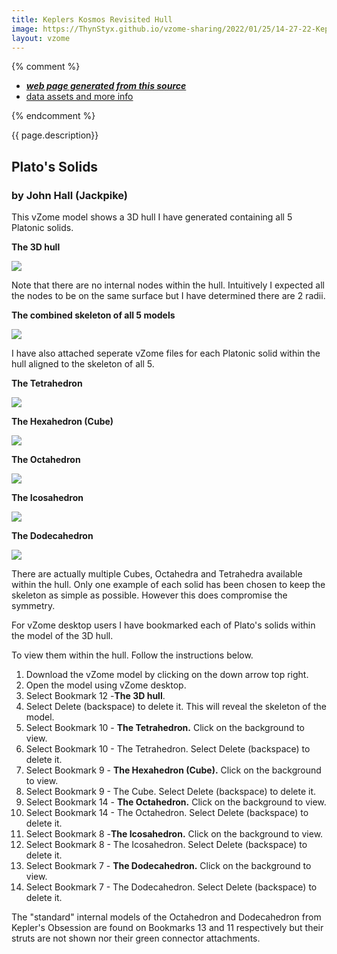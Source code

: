 ```yaml
---
title: Keplers Kosmos Revisited Hull
image: https://ThynStyx.github.io/vzome-sharing/2022/01/25/14-27-22-Keplers-Kosmos-Revisited-Hull-Coloured/Keplers-Kosmos-Revisited-Hull-Coloured.png
layout: vzome
---
```


{% comment %}
 - [***web page generated from this source***][post]
 - [data assets and more info][github]

[post]: <https://ThynStyx.github.io/vzome-sharing/2022/01/25/Keplers-Kosmos-Revisited-Hull-Coloured-14-27-22.html>
[github]: <https://github.com/ThynStyx/vzome-sharing/tree/main/2022/01/25/14-27-22-Keplers-Kosmos-Revisited-Hull-Coloured/>
{% endcomment %}

{{ page.description}}

## Plato's Solids
### by John Hall (Jackpike)

This vZome model shows a 3D hull I have generated containing all 5 Platonic solids.

**The 3D hull**

<vzome-viewer style="width: 100%; height: 65vh;"
       src="https://ThynStyx.github.io/vzome-sharing/2022/01/30/20-33-20-Keplers-Kosmos-Revisited-Hull-Coloured/Keplers-Kosmos-Revisited-Hull-Coloured.vZome" >
  <img src="https://ThynStyx.github.io/vzome-sharing/2022/01/30/20-33-20-Keplers-Kosmos-Revisited-Hull-Coloured/Keplers-Kosmos-Revisited-Hull-Coloured.png" />
</vzome-viewer>

Note that there are no internal nodes within the hull. Intuitively I expected all the nodes to be on the same surface but I have determined there are 2 radii.

**The combined skeleton of all 5 models**

<vzome-viewer style="width: 100%; height: 65vh;"
       src="https://ThynStyx.github.io/vzome-sharing/2022/01/26/21-59-17-Keplers-Kosmos-Skeleton-only/Keplers-Kosmos-Skeleton-only.vZome" >
  <img src="https://ThynStyx.github.io/vzome-sharing/2022/01/26/21-59-17-Keplers-Kosmos-Skeleton-only/Keplers-Kosmos-Skeleton-only.png" />
</vzome-viewer>

I have also attached seperate vZome files for each Platonic solid within the hull aligned to the skeleton of all 5.


**The Tetrahedron**

<vzome-viewer style="width: 100%; height: 65vh;"
       src="https://ThynStyx.github.io/vzome-sharing/2022/01/26/21-30-34-Keplers-Kosmos-Tetrahedron-only/Keplers-Kosmos-Tetrahedron-only.vZome" >
  <img src="https://ThynStyx.github.io/vzome-sharing/2022/01/26/21-30-34-Keplers-Kosmos-Tetrahedron-only/Keplers-Kosmos-Tetrahedron-only.png" />
</vzome-viewer>

**The Hexahedron (Cube)**

<vzome-viewer style="width: 100%; height: 65vh;"
       src="https://ThynStyx.github.io/vzome-sharing/2022/01/26/11-12-12-Keplers-Kosmos-Cube-only/Keplers-Kosmos-Cube-only.vZome" >
  <img src="https://ThynStyx.github.io/vzome-sharing/2022/01/26/11-12-12-Keplers-Kosmos-Cube-only/Keplers-Kosmos-Cube-only.png" />
</vzome-viewer>

**The Octahedron**

<vzome-viewer style="width: 100%; height: 65vh;"
       src="https://ThynStyx.github.io/vzome-sharing/2022/01/26/21-48-24-Keplers-Kosmos-Octahedron-only/Keplers-Kosmos-Octahedron-only.vZome" >
  <img src="https://ThynStyx.github.io/vzome-sharing/2022/01/26/21-48-24-Keplers-Kosmos-Octahedron-only/Keplers-Kosmos-Octahedron-only.png" />
</vzome-viewer>

**The Icosahedron**

<vzome-viewer style="width: 100%; height: 65vh;"
       src="https://ThynStyx.github.io/vzome-sharing/2022/01/26/21-25-59-Keplers-Kosmos-Icosahedron-only/Keplers-Kosmos-Icosahedron-only.vZome" >
  <img src="https://ThynStyx.github.io/vzome-sharing/2022/01/26/21-25-59-Keplers-Kosmos-Icosahedron-only/Keplers-Kosmos-Icosahedron-only.png" />
</vzome-viewer>

**The Dodecahedron**

<vzome-viewer style="width: 100%; height: 65vh;"
       src="https://ThynStyx.github.io/vzome-sharing/2022/01/26/21-57-10-Keplers-Kosmos-Dodecahedron-only/Keplers-Kosmos-Dodecahedron-only.vZome" >
  <img src="https://ThynStyx.github.io/vzome-sharing/2022/01/26/21-57-10-Keplers-Kosmos-Dodecahedron-only/Keplers-Kosmos-Dodecahedron-only.png" />
</vzome-viewer>

There are actually multiple Cubes, Octahedra and Tetrahedra available within the hull. 
Only one example of each solid has been chosen to keep the skeleton as simple as possible.  However this does compromise the symmetry.

For vZome desktop users I have bookmarked each of Plato's solids within the model of the 3D hull.

To view them within the hull.  Follow the instructions below.

1.  Download the vZome model by clicking on the down arrow top right.
2.  Open the model using vZome desktop.
3.  Select Bookmark 12 -**The 3D hull**.  
4.  Select Delete (backspace) to delete it. This will  reveal the skeleton of the model.
5.  Select Bookmark 10 - **The Tetrahedron.** Click on the background to view.
6.  Select Bookmark 10 - The Tetrahedron.  Select Delete (backspace) to delete it.
7.  Select Bookmark 9 - **The Hexahedron (Cube).** Click on the background to view.
8.  Select Bookmark 9 - The Cube.  Select Delete (backspace) to delete it.
9.  Select Bookmark 14 - **The Octahedron.** Click on the background to view.
10.  Select Bookmark 14 - The Octahedron.  Select Delete (backspace) to delete it.
11.  Select Bookmark 8 -**The Icosahedron.**  Click on the background to view.
12.  Select Bookmark 8 - The Icosahedron.  Select Delete (backspace) to delete it.
13.  Select Bookmark 7 - **The Dodecahedron.** Click on the background to view.
14.  Select Bookmark 7 - The Dodecahedron.  Select Delete (backspace) to delete it.

The "standard"  internal models of the Octahedron and Dodecahedron from Kepler's Obsession are found on Bookmarks 13 and 11 respectively but their struts are not shown nor their green connector attachments. 
